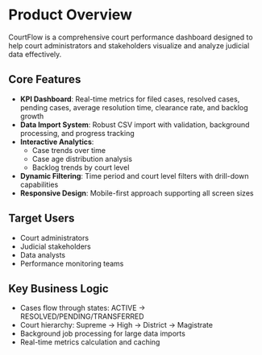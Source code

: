 # Product Overview

CourtFlow is a comprehensive court performance dashboard designed to help court administrators and stakeholders visualize and analyze judicial data effectively.

## Core Features

- **KPI Dashboard**: Real-time metrics for filed cases, resolved cases, pending cases, average resolution time, clearance rate, and backlog growth
- **Data Import System**: Robust CSV import with validation, background processing, and progress tracking
- **Interactive Analytics**: 
  - Case trends over time
  - Case age distribution analysis
  - Backlog trends by court level
- **Dynamic Filtering**: Time period and court level filters with drill-down capabilities
- **Responsive Design**: Mobile-first approach supporting all screen sizes

## Target Users

- Court administrators
- Judicial stakeholders
- Data analysts
- Performance monitoring teams

## Key Business Logic

- Cases flow through states: ACTIVE → RESOLVED/PENDING/TRANSFERRED
- Court hierarchy: Supreme → High → District → Magistrate
- Background job processing for large data imports
- Real-time metrics calculation and caching